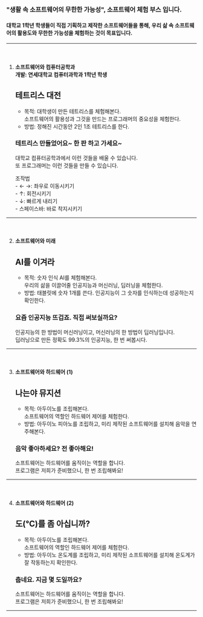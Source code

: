 ### "생활 속 소프트웨어의 무한한 가능성", 소프트웨어 체험 부스 입니다.
#### 대학교 1학년 학생들이 직접 기획하고 제작한 소프트웨어들을 통해, 우리 삶 속 소프트웨어의 활용도와 무한한 가능성을 체험하는 것이 목표입니다.

---
<br>

1. #### 소프트웨어와 컴퓨터공학과<br>개발: 연세대학교 컴퓨터과학과 1학년 학생
    ## 테트리스 대전
    
    - 목적: 대학생이 만든 테트리스를 체험해본다.<br>
    소프트웨어의 활용성과 그것을 만드는 프로그래머의 중요성을 체험한다.
    - 방법: 정해진 시간동안 2인 1조 테트리스를 한다.
    
    ### 테트리스 만들었어요~ 한 판 하고 가세요~
    
    대학교 컴퓨터공학과에서 이런 것들을 배울 수 있습니다.<br>
    또 프로그래머는 이런 것들을 만들 수 있습니다.<br>

    조작법<br>
        - ← →: 좌우로 이동시키기<br>
        - ↑: 회전시키기<br>
        - ↓: 빠르게 내리기<br>
        - 스페이스바: 바로 착지시키기<br>

---
<br>

2. #### 소프트웨어와 미래
    ## AI를 이겨라

    - 목적: 숫자 인식 AI를 체험해본다.<br>
    우리의 삶을 이끌어줄 인공지능과 머신러닝, 딥러닝을 체험한다.
    - 방법: 태블릿에 숫자 1개를 쓴다. 인공지능이 그 숫자를 인식하는데 성공하는지 확인한다.
    
    ### 요즘 인공지능 뜨겁죠. 직접 써보실까요?
    
    인공지능의 한 방법이 머신러닝이고, 머신러닝의 한 방법이 딥러닝입니다.<br>
    딥러닝으로 만든 정확도 99.3%의 인공지능, 한 번 써봅시다.<br>

---
<br>

3. #### 소프트웨어와 하드웨어 (1)
    ## 나는야 뮤지션
    
    - 목적: 아두이노를 조립해본다.<br>
    소프트웨어의 역할인 하드웨어 제어를 체험한다.
    - 방법: 아두이노 피아노를 조립하고, 미리 제작된 소프트웨어를 설치해 음악을 연주해본다.
    
    ### 음악 좋아하세요? 전 좋아해요!
    
    소프트웨어는 하드웨어를 움직이는 역할을 합니다.<br>
    프로그램은 저희가 준비했으니, 한 번 조립해봐요!<br>

---
<br>

4. #### 소프트웨어와 하드웨어 (2)
    ## 도(℃)를 좀 아십니까?

    - 목적: 아두이노를 조립해본다.<br>
    소프트웨어의 역할인 하드웨어 제어를 체험한다.
    - 방법: 아두이노 온도계를 조립하고, 미리 제작된 소프트웨어를 설치해 온도계가 잘 작동하는지 확인한다.
    
    ### 춥네요. 지금 몇 도일까요?
    
    소프트웨어는 하드웨어를 움직이는 역할을 합니다.<br>
    프로그램은 저희가 준비했으니, 한 번 조립해봐요!<br>

---
<br>
